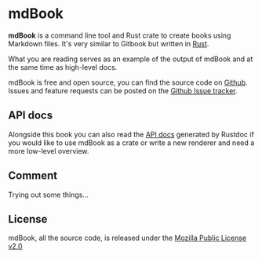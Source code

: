 # mdBook

**mdBook** is a command line tool and Rust crate to create books using Markdown files. It's very similar to Gitbook but written in [Rust](http://www.rust-lang.org).

What you are reading serves as an example of the output of mdBook and at the same time as high-level docs.

mdBook is free and open source, you can find the source code on [Github](https://github.com/azerupi/mdBook). Issues and feature requests can be posted on the [Github Issue tracker](https://github.com/azerupi/mdBook/issues).

## API docs

Alongside this book you can also read the [API docs](mdbook/index.html) generated by Rustdoc if you would like
to use mdBook as a crate or write a new renderer and need a more low-level overview.

## Comment

Trying out some things...

## License

mdBook, all the source code, is released under the [Mozilla Public License v2.0](https://www.mozilla.org/MPL/2.0/)
